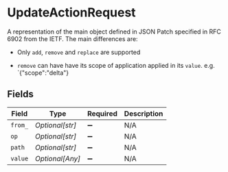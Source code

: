 # UpdateActionRequest

A representation of the main object defined in JSON Patch specified in RFC 6902 from the IETF. The main differences are:

* Only `add`, `remove` and `replace` are supported

* `remove` can have have its scope of application applied in its `value`. e.g. `{"scope":"delta"}


## Fields

| Field              | Type               | Required           | Description        |
| ------------------ | ------------------ | ------------------ | ------------------ |
| `from_`            | *Optional[str]*    | :heavy_minus_sign: | N/A                |
| `op`               | *Optional[str]*    | :heavy_minus_sign: | N/A                |
| `path`             | *Optional[str]*    | :heavy_minus_sign: | N/A                |
| `value`            | *Optional[Any]*    | :heavy_minus_sign: | N/A                |